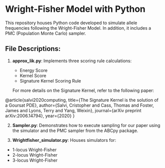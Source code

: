 # Wright-Fisher Model with Python

This repository houses Python code developed to simulate allele frequencies following the Wright-Fisher Model. 
In addition, it includes a PMC (Population Monte Carlo) sampler.

## File Descriptions:

1. **approx_lik.py**: Implements three scoring rule calculations:
   - Energy Score
   - Kernel Score
   - Signature Kernel Scoring Rule
   
   For more details on the Signature Kernel, refer to the following paper:
   
@article{salvi2020computing,
title={The Signature Kernel is the solution of a Goursat PDE},
author={Salvi, Cristopher and Cass, Thomas and Foster, James and Lyons, Terry and Yang, Weixin},
journal={arXiv preprint arXiv:2006.14794},
year={2020}
}

2. **Sampler.py**: Demonstrates how to execute sampling for our paper using the simulator and the PMC sampler from the ABCpy package.

3. **Wrightfisher_simulator.py**: Houses simulators for:
- 1-locus Wright-Fisher
- 2-locus Wright-Fisher
- 3-locus Wright-Fisher

